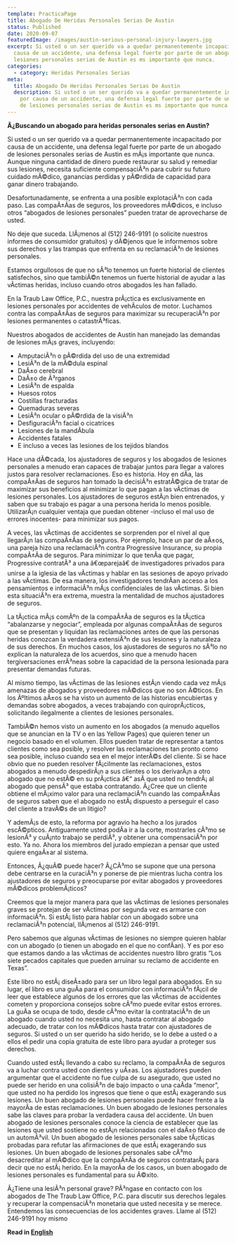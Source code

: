 ```yaml
---
template: PracticaPage
title: Abogado De Heridas Personales Serias De Austin
status: Published
date: 2020-09-07
featuredImage: /images/austin-serious-personal-injury-lawyers.jpg
excerpt: Si usted o un ser querido va a quedar permanentemente incapacitado por
  causa de un accidente, una defensa legal fuerte por parte de un abogado de
  lesiones personales serias de Austin es ms importante que nunca.
categories:
  - category: Heridas Personales Serias
meta:
  title: Abogado De Heridas Personales Serias De Austin
  description: Si usted o un ser querido va a quedar permanentemente incapacitado
    por causa de un accidente, una defensa legal fuerte por parte de un abogado
    de lesiones personales serias de Austin es ms importante que nunca.
---
```

<!--StartFragment-->

**Â¿Buscando un abogado para heridas personales serias en Austin?**

Si usted o un ser querido va a quedar permanentemente incapacitado por causa de un accidente, una defensa legal fuerte por parte de un abogado de lesiones personales serias de Austin es mÃ¡s importante que nunca. Aunque ninguna cantidad de dinero puede restaurar su salud y remediar sus lesiones, necesita suficiente compensaciÃ³n para cubrir su futuro cuidado mÃ©dico, ganancias perdidas y pÃ©rdida de capacidad para ganar dinero trabajando.

Desafortunadamente, se enfrenta a una posible explotaciÃ³n con cada paso. Las compaÃ±Ã­as de seguros, los proveedores mÃ©dicos, e incluso otros “abogados de lesiones personales” pueden tratar de aprovecharse de usted.

No deje que suceda. LlÃ¡menos al (512) 246-9191 (o solicite nuestros informes de consumidor gratuitos) y dÃ©jenos que le informemos sobre sus derechos y las trampas que enfrenta en su reclamaciÃ³n de lesiones personales.

Estamos orgullosos de que no sÃ³lo tenemos un fuerte historial de clientes satisfechos, sino que tambiÃ©n tenemos un fuerte historial de ayudar a las vÃ­ctimas heridas, incluso cuando otros abogados les han fallado.

En la Traub Law Office, P.C., nuestra prÃ¡ctica es exclusivamente en lesiones personales por accidentes de vehÃ­culos de motor. Luchamos contra las compaÃ±Ã­as de seguros para maximizar su recuperaciÃ³n por lesiones permanentes o catastrÃ³ficas.

Nuestros abogados de accidentes de Austin han manejado las demandas de lesiones mÃ¡s graves, incluyendo:

* AmputaciÃ³n o pÃ©rdida del uso de una extremidad
* LesiÃ³n de la mÃ©dula espinal
* DaÃ±o cerebral
* DaÃ±o de Ã³rganos
* LesiÃ³n de espalda
* Huesos rotos
* Costillas fracturadas
* Quemaduras severas
* LesiÃ³n ocular o pÃ©rdida de la visiÃ³n
* DesfiguraciÃ³n facial o cicatrices
* Lesiones de la mandÃ­bula
* Accidentes fatales
* E incluso a veces las lesiones de los tejidos blandos

Hace una dÃ©cada, los ajustadores de seguros y los abogados de lesiones personales a menudo eran capaces de trabajar juntos para llegar a valores justos para resolver reclamaciones. Eso es historia. Hoy en dÃ­a, las compaÃ±Ã­as de seguros han tomado la decisiÃ³n estratÃ©gica de tratar de maximizar sus beneficios al minimizar lo que pagan a las vÃ­ctimas de lesiones personales. Los ajustadores de seguros estÃ¡n bien entrenados, y saben que su trabajo es pagar a una persona herida lo menos posible. UtilizarÃ¡n cualquier ventaja que puedan obtener -incluso el mal uso de errores inocentes- para minimizar sus pagos.

A veces, las vÃ­ctimas de accidentes se sorprenden por el nivel al que llegarÃ¡n las compaÃ±Ã­as de seguros. Por ejemplo, hace un par de aÃ±os, una pareja hizo una reclamaciÃ³n contra Progressive Insurance, su propia compaÃ±Ã­a de seguros. Para minimizar lo que tenÃ­a que pagar, Progressive contratÃ³ a una â€œparejaâ€ de investigadores privados para unirse a la iglesia de las vÃ­ctimas y hablar en las sesiones de apoyo privado a las vÃ­ctimas. De esa manera, los investigadores tendrÃ­an acceso a los pensamientos e informaciÃ³n mÃ¡s confidenciales de las vÃ­ctimas. Si bien esta situaciÃ³n era extrema, muestra la mentalidad de muchos ajustadores de seguros.

La tÃ¡ctica mÃ¡s comÃºn de la compaÃ±Ã­a de seguros es la tÃ¡ctica “abalanzarse y negociar”, empleada por algunas compaÃ±Ã­as de seguros que se presentan y liquidan las reclamaciones antes de que las personas heridas conozcan la verdadera extensiÃ³n de sus lesiones y la naturaleza de sus derechos. En muchos casos, los ajustadores de seguros no sÃ³lo no explican la naturaleza de los acuerdos, sino que a menudo hacen tergiversaciones errÃ³neas sobre la capacidad de la persona lesionada para presentar demandas futuras.

Al mismo tiempo, las vÃ­ctimas de las lesiones estÃ¡n viendo cada vez mÃ¡s amenazas de abogados y proveedores mÃ©dicos que no son Ã©ticos. En los Ãºltimos aÃ±os se ha visto un aumento de las historias encubiertas y demandas sobre abogados, a veces trabajando con quiroprÃ¡cticos, solicitando ilegalmente a clientes de lesiones personales.

TambiÃ©n hemos visto un aumento en los abogados (a menudo aquellos que se anuncian en la TV o en las Yellow Pages) que quieren tener un negocio basado en el volumen. Ellos pueden tratar de representar a tantos clientes como sea posible, y resolver las reclamaciones tan pronto como sea posible, incluso cuando sea en el mejor interÃ©s del cliente. Si se hace obvio que no pueden resolver fÃ¡cilmente las reclamaciones, estos abogados a menudo despedirÃ¡n a sus clientes o los derivarÃ¡n a otro abogado que no estÃ© en su prÃ¡ctica â€“ asÃ­ que usted no tendrÃ¡ al abogado que pensÃ³ que estaba contratando. Â¿Cree que un cliente obtiene el mÃ¡ximo valor para una reclamaciÃ³n cuando las compaÃ±Ã­as de seguros saben que el abogado no estÃ¡ dispuesto a perseguir el caso del cliente a travÃ©s de un litigio?

Y ademÃ¡s de esto, la reforma por agravio ha hecho a los jurados escÃ©pticos. Antiguamente usted podÃ­a ir a la corte, mostrarles cÃ³mo se lesionÃ³ y cuÃ¡nto trabajo se perdiÃ³, y obtener una compensaciÃ³n por esto. Ya no. Ahora los miembros del jurado empiezan a pensar que usted quiere engaÃ±ar al sistema.

Entonces, Â¿quÃ© puede hacer? Â¿CÃ³mo se supone que una persona debe centrarse en la curaciÃ³n y ponerse de pie mientras lucha contra los ajustadores de seguros y preocuparse por evitar abogados y proveedores mÃ©dicos problemÃ¡ticos?

Creemos que la mejor manera para que las vÃ­ctimas de lesiones personales graves se protejan de ser vÃ­ctimas por segunda vez es armarse con informaciÃ³n. Si estÃ¡ listo para hablar con un abogado sobre una reclamaciÃ³n potencial, llÃ¡menos al (512) 246-9191.

Pero sabemos que algunas vÃ­ctimas de lesiones no siempre quieren hablar con un abogado (o tienen un abogado en el que no confÃ­an). Y es por eso que estamos dando a las vÃ­ctimas de accidentes nuestro libro gratis “Los siete pecados capitales que pueden arruinar su reclamo de accidente en Texas”.



Este libro no estÃ¡ diseÃ±ado para ser un libro legal para abogados. En su lugar, el libro es una guÃ­a para el consumidor con informaciÃ³n fÃ¡cil de leer que establece algunos de los errores que las vÃ­ctimas de accidentes cometen y proporciona consejos sobre cÃ³mo puede evitar estos errores. La guÃ­a se ocupa de todo, desde cÃ³mo evitar la contrataciÃ³n de un abogado cuando usted no necesita uno, hasta contratar al abogado adecuado, de tratar con los mÃ©dicos hasta tratar con ajustadores de seguros. Si usted o un ser querido ha sido herido, se lo debe a usted o a ellos el pedir una copia gratuita de este libro para ayudar a proteger sus derechos.

Cuando usted estÃ¡ llevando a cabo su reclamo, la compaÃ±Ã­a de seguros va a luchar contra usted con dientes y uÃ±as. Los ajustadores pueden argumentar que el accidente no fue culpa de su asegurado, que usted no puede ser herido en una colisiÃ³n de bajo impacto o una caÃ­da “menor”, que usted no ha perdido los ingresos que tiene o que estÃ¡ exagerando sus lesiones. Un buen abogado de lesiones personales puede hacer frente a la mayorÃ­a de estas reclamaciones. Un buen abogado de lesiones personales sabe las claves para probar la verdadera causa del accidente. Un buen abogado de lesiones personales conoce la ciencia de establecer que las lesiones que usted sostiene no estÃ¡n relacionadas con el daÃ±o fÃ­sico de un automÃ³vil. Un buen abogado de lesiones personales sabe tÃ¡cticas probadas para refutar las afirmaciones de que estÃ¡ exagerando sus lesiones. Un buen abogado de lesiones personales sabe cÃ³mo desacreditar al mÃ©dico que la compaÃ±Ã­a de seguros contratarÃ¡ para decir que no estÃ¡ herido. En la mayorÃ­a de los casos, un buen abogado de lesiones personales es fundamental para su Ã©xito.

Â¿Tiene una lesiÃ³n personal grave? PÃ³ngase en contacto con los abogados de The Traub Law Office, P.C. para discutir sus derechos legales y recuperar la compensaciÃ³n monetaria que usted necesita y se merece. Entendemos las consecuencias de los accidentes graves. Llame al (512) 246-9191 hoy mismo

<!--EndFragment-->

**Read in [English](practice-category/serious-personal-injury/)**